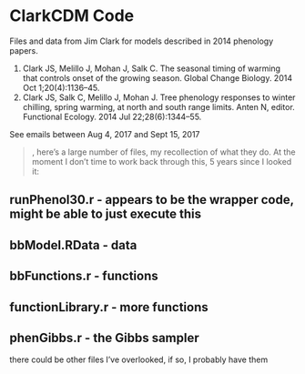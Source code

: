 # ClarkCDM Code

Files and data from Jim Clark for models described in 2014 phenology papers.


1. Clark JS, Melillo J, Mohan J, Salk C. The seasonal timing of warming that controls onset of the growing season. Global Change Biology. 2014 Oct 1;20(4):1136–45. 
2. Clark JS, Salk C, Melillo J, Mohan J. Tree phenology responses to winter chilling, spring warming, at north and south range limits. Anten N, editor. Functional Ecology. 2014 Jul 22;28(6):1344–55.

See emails between Aug 4, 2017 and Sept 15, 2017

> , here’s a large number of files, my recollection of what they do.  At the moment I don’t time to work back through this, 5 years since I looked it:


## runPhenol30.r - appears to be the wrapper code, might be able to just execute this
## bbModel.RData - data
## bbFunctions.r - functions
## functionLibrary.r - more functions
## phenGibbs.r - the Gibbs sampler

there could be other files I’ve overlooked, if so, I probably have them
